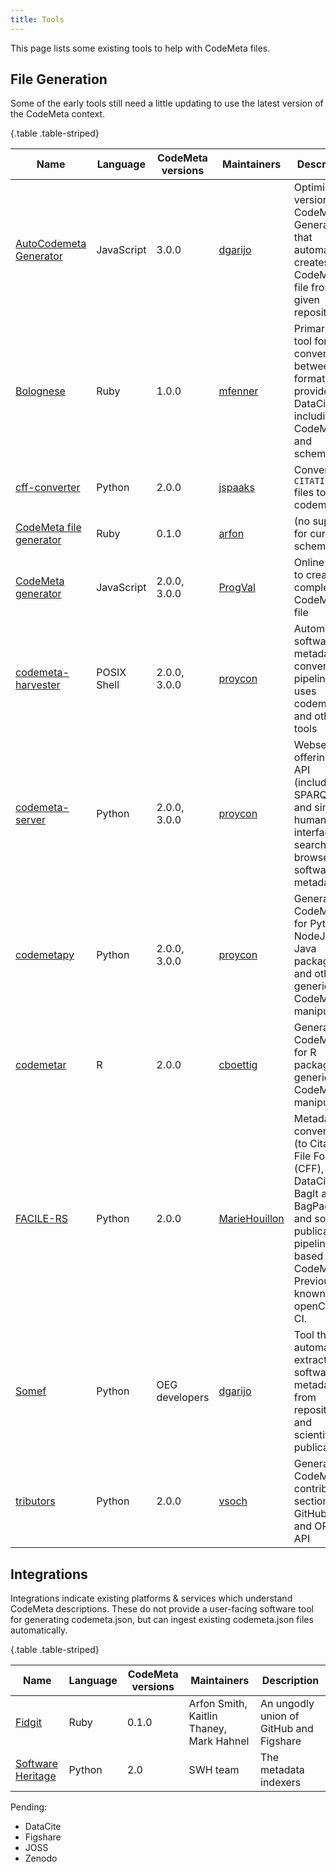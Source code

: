 ```yaml
---
title: Tools
---
```


This page lists some existing tools to help with CodeMeta files.

## File Generation

Some of the early tools still need a little updating to use the latest version of the CodeMeta context.

{.table .table-striped}

Name | Language | CodeMeta versions | Maintainers | Description
-----|----------|-------------------|-------------|------------
[AutoCodemeta Generator](https://w3id.org/autocodemeta) | JavaScript | 3.0.0 | [dgarijo](http://github.com/dgarijo) | Optimized version of CodeMeta Generator that automatically creates a CodeMeta file from a given repository
[Bolognese](https://github.com/datacite/bolognese) | Ruby | 1.0.0 | [mfenner](https://github.com/mfenner) | Primarily a tool for conversion between formats provided by DataCite, including CodeMeta and schema.org
[cff-converter](https://github.com/citation-file-format/cff-converter-python) | Python | 2.0.0 | [jspaaks](https://github.com/jspaaksh) | Convert `CITATION.cff` files to codemeta
[CodeMeta file generator](https://gist.github.com/arfon/478b2ed49e11f984d6fb) | Ruby | 0.1.0 | [arfon](http://github.com/arfon) | (no support for current schema)
[CodeMeta generator](https://codemeta.github.io/codemeta-generator/) | JavaScript | 2.0.0, 3.0.0 | [ProgVal](https://github.com/ProgVal) | Online form to create or complete a CodeMeta file
[codemeta-harvester](https://github.com/proycon/codemeta-harvester) | POSIX Shell | 2.0.0, 3.0.0 | [proycon](https://github.com/proycon) | Automatic software metadata conversion pipeline that uses codemetapy and other tools
[codemeta-server](https://github.com/proycon/codemeta-server) | Python | 2.0.0, 3.0.0 | [proycon](https://github.com/proycon) | Webservice offering an API (including SPARQL) and simple human web-interface so search and browse software metadata
[codemetapy](https://github.com/proycon/codemetapy) | Python | 2.0.0, 3.0.0 | [proycon](https://github.com/proycon) | Generate CodeMeta for Python, NodeJS, Java packages and others; + generic CodeMeta manipulation
[codemetar](https://ropensci.github.io/codemetar) | R | 2.0.0 | [cboettig](https://github.com/cboettig) | Generate CodeMeta for R packages; + generic CodeMeta manipulation
[FACILE-RS](https://git.opencarp.org/openCARP/FACILE-RS) | Python | 2.0.0 | [MarieHouillon](https://github.com/MarieHouillon) | Metadata conversion (to Citation File Format (CFF), DataCite, BagIt and BagPack) and software publication pipelines based on CodeMeta. Previously known as openCARP-CI.
[Somef](https://github.com/KnowledgeCaptureAndDiscovery/somef) | Python | OEG developers | [dgarijo](http://github.com/dgarijo) | Tool that automatically extracts software metadata from repositories and scientific publications
[tributors](https://con.github.io/tributors/) | Python | 2.0.0 | [vsoch](https://github.com/vsoch) | Generate CodeMeta contributors section from GitHub API and ORCID API

## Integrations

Integrations indicate existing platforms & services which understand CodeMeta descriptions.
These do not provide a user-facing software tool for generating codemeta.json, but can ingest
existing codemeta.json files automatically.

{.table .table-striped}

Name | Language | CodeMeta versions | Maintainers | Description
-----|----------|-------------------|-------------|------------
[Fidgit](https://github.com/arfon/fidgit) | Ruby | 0.1.0 | Arfon Smith, Kaitlin Thaney, Mark Hahnel | An ungodly union of GitHub and Figshare
[Software Heritage](https://docs.softwareheritage.org/devel/swh-indexer/metadata-workflow.html#adding-support-for-additional-ecosystem-specific-metadata) | Python | 2.0 | SWH team | The metadata indexers

Pending:

- DataCite
- Figshare
- JOSS
- Zenodo
